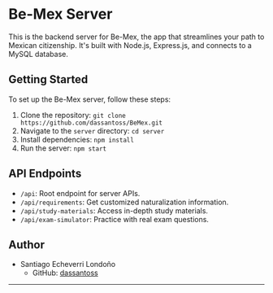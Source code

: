 # Be-Mex Server

This is the backend server for Be-Mex, the app that streamlines your path to Mexican citizenship. It's built with Node.js, Express.js, and connects to a MySQL database.

## Getting Started

To set up the Be-Mex server, follow these steps:

1. Clone the repository: `git clone https://github.com/dassantoss/BeMex.git`
2. Navigate to the `server` directory: `cd server`
3. Install dependencies: `npm install`
4. Run the server: `npm start`

## API Endpoints

- `/api`: Root endpoint for server APIs.
- `/api/requirements`: Get customized naturalization information.
- `/api/study-materials`: Access in-depth study materials.
- `/api/exam-simulator`: Practice with real exam questions.

## Author

- Santiago Echeverri Londoño
  - GitHub: [dassantoss](https://github.com/dassantoss/)

---
